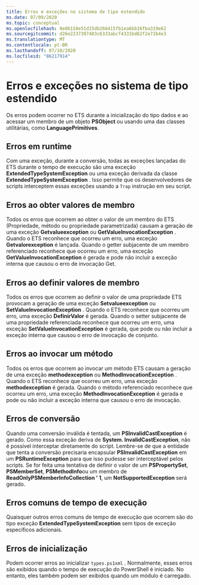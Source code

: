 ```yaml
---
title: Erros e exceções no sistema de tipo estendido
ms.date: 07/09/2020
ms.topic: conceptual
ms.openlocfilehash: 0e0b158e51d15db266415fb1ea6bb16fba319e62
ms.sourcegitcommit: d26e2237397483c6333abcf4331bd82f2e72b4e3
ms.translationtype: MT
ms.contentlocale: pt-BR
ms.lasthandoff: 07/10/2020
ms.locfileid: "86217914"
---
```

# <a name="errors-and-exceptions-in-the-extended-type-system"></a>Erros e exceções no sistema de tipo estendido

Os erros podem ocorrer no ETS durante a inicialização do tipo dados e ao acessar um membro de um objeto **PSObject** ou usando uma das classes utilitárias, como **LanguagePrimitives**.

## <a name="runtime-errors"></a>Erros em runtime

Com uma exceção, durante a conversão, todas as exceções lançadas do ETS durante o tempo de execução são uma exceção **ExtendedTypeSystemException** ou uma exceção derivada da classe **ExtendedTypeSystemException** . Isso permite que os desenvolvedores de scripts interceptem essas exceções usando a `Trap` instrução em seu script.

## <a name="errors-getting-member-values"></a>Erros ao obter valores de membro

Todos os erros que ocorrem ao obter o valor de um membro do ETS (Propriedade, método ou propriedade parametrizada) causam a geração de uma exceção **Getvalueexception** ou **GetValueInvocationException** .
Quando o ETS reconhece que ocorreu um erro, uma exceção **Getvalorexception** é lançada. Quando o getter subjacente de um membro referenciado reconhece que ocorreu um erro, uma exceção **GetValueInvocationException** é gerada e pode não incluir a exceção interna que causou o erro de invocação Get.

## <a name="errors-setting-member-values"></a>Erros ao definir valores de membro

Todos os erros que ocorrem ao definir o valor de uma propriedade ETS provocam a geração de uma exceção **Setvalueexception** ou **SetValueInvocationException** . Quando o ETS reconhece que ocorreu um erro, uma exceção **DefinirValor** é gerada. Quando o setter subjacente de uma propriedade referenciada reconhece que ocorreu um erro, uma exceção **SetValueInvocationException** é gerada, que pode ou não incluir a exceção interna que causou o erro de invocação de conjunto.

## <a name="errors-invoking-a-method"></a>Erros ao invocar um método

Todos os erros que ocorrem ao invocar um método ETS causam a geração de uma exceção **methodexception** ou **MethodInvocationException** . Quando o ETS reconhece que ocorreu um erro, uma exceção **methodexception** é gerada. Quando o método referenciado reconhece que ocorreu um erro, uma exceção **MethodInvocationException** é gerada e pode ou não incluir a exceção interna que causou o erro de invocação.

## <a name="casting-errors"></a>Erros de conversão

Quando uma conversão inválida é tentada, um **PSInvalidCastException** é gerado. Como essa exceção deriva de **System. InvalidCastException**, não é possível interceptar diretamente do script. Lembre-se de que a entidade que tenta a conversão precisaria encapsular **PSInvalidCastException** em um **PSRuntimeException** para que isso pudesse ser interceptável pelos scripts. Se for feita uma tentativa de definir o valor de um **PSPropertySet**, **PSMemberSet**, **PSMethodInfo**ou um membro de **ReadOnlyPSMemberInfoCollection ' 1**, um **NotSupportedException** será gerado.

## <a name="common-runtime-errors"></a>Erros comuns de tempo de execução

Quaisquer outros erros comuns de tempo de execução que ocorrem são do tipo exceção **ExtendedTypeSystemException** sem tipos de exceção específicos adicionais.

## <a name="initialization-errors"></a>Erros de inicialização

Podem ocorrer erros ao inicializar `types.ps1xml` . Normalmente, esses erros são exibidos quando o tempo de execução do PowerShell é iniciado. No entanto, eles também podem ser exibidos quando um módulo é carregado.
